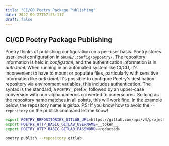 ```yaml
---
title: "CI/CD Poetry Package Publishing"
date: 2022-09-27T07:35:11Z
draft: false
---
```


## CI/CD Poetry Package Publishing

Poetry thinks of publishing configuration on a per-user basis.
Poetry stores user-level configuration in `$HOME/.config/pypoetry/`.
The repository information is held in _config.toml_, and the authentication information is in _auth.toml_.
When running in an automated system like CI/CD, it's inconvenient to have to mount or populate files, particularly with sensitive information like _auth.toml_.
It's possible to configure Poetry's destination repository via environment variables, this includes authentication.
The syntax is the standard, a `POETRY_` prefix, followed by an upper-case conversion with non-alphanumerics converted to underscores.
So long as the repository name matches in all points, this will work fine.
In the example below, the repository name is _gitlab_.
PS: If you know how to avoid the `--repository` on the publish command let me know!

```Bash
export POETRY_REPOSITORIES_GITLAB_URL=https://gitlab.com/api/v4/projects/1/packages/pypi
export POETRY_HTTP_BASIC_GITLAB_USERNAME=__token__
export POETRY_HTTP_BASIC_GITLAB_PASSWORD=<redacted>

poetry publish --repository gitlab
```
